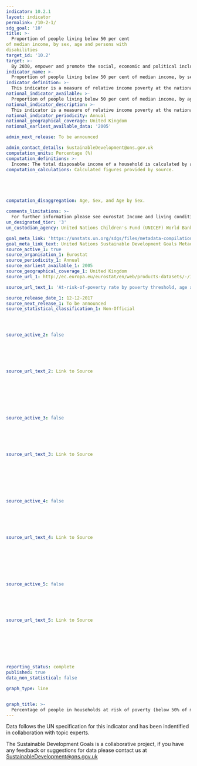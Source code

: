 ```yaml
---
indicator: 10.2.1
layout: indicator
permalink: /10-2-1/
sdg_goal: '10'
title: >-
  Proportion of people living below 50 per cent
of median income, by sex, age and persons with
disabilities
target_id: '10.2'
target: >-
  By 2030, empower and promote the social, economic and political inclusion of all, irrespective of age, sex, disability, race, ethnicity, origin, religion or economic or other status
indicator_name: >-
  Proportion of people living below 50 per cent of median income, by sex, age and persons with disabilities
indicator_definition: >-
  This indicator is a measure of relative income poverty at the national level. It measures how far individuals are from the median standard of living, approximating a measure of social exclusion. Persons living in relative poverty often experience many other forms of social and economic disadvantage through unemployment, poor housing, inadequate health care and barriers in accessing education and economic, social, political and cultural activities, which can result from social stigmatisation.
national_indicator_available: >-
  Proportion of people living below 50 per cent of median income, by age and sex.
national_indicator_description: >-
  This indicator is a measure of relative income poverty at the national level. It measures how far individuals are from the median standard of living, approximating a measure of social exclusion. Persons living in relative poverty often experience many other forms of social and economic disadvantage through unemployment, poor housing, inadequate health care and barriers in accessing education and economic, social, political and cultural activities, which can result from social stigmatisation.
national_indicator_periodicity: Annual
national_geographical_coverage: United Kingdom
national_earliest_available_data: '2005'

admin_next_release: To be announced

admin_contact_details: SustainableDevelopment@ons.gov.uk
computation_units: Percentage (%)
computation_definitions: >-
  Income: The total disposable income of a household is calculated by adding together the personal income received by all of household members plus income received at household level. Missing income information is imputed. Disposable household income includes: all income from work (employee wages and self-employment earnings); private income from investment and property; transfers between households; all social transfers received in cash including old-age pensions. Note: Some of the income components are mandatory only from 2007: Imputed rent, Interest paid on mortgage, Employer's social insurance contributions. From the 2007 year on, all countries have to supply gross income information. The current definition of total household disposable income used for the calculation of EU-SILC based indicators excludes: imputed rent (i.e. money that one saves on full [market] rent by living in one's own accommodation or in accommodation rented at a price that is lower than the market rent); non monetary income components, in particular value of goods produced for own consumption, social transfers in kind and non-cash employee income except company cars. At risk of poverty rate is defined at cut-off point: 50% of median equivalised income. Equivalence scale: to take into account the impact of differences in household size and composition, the total disposable household income is "equivalised". The equivalised income attributed to each member of the household is calculated by dividing the total disposable income of the household by the equivalisation factor. Equivalisation factors can be determined in various ways. Eurostat applies an equivalisation factor calculated according to the OECD-modified scale first proposed in 1994 - which gives a weight of 1.0 to the first person aged 14 or more, a weight of 0.5 to other persons aged 14 or more and a weight of 0.3 to persons aged 0-13. Household definition: A 'private household' means "a person living alone or a group of people who live together in the same private dwelling and share expenditures, including the joint provision of the essentials of living". EU-SILC implementing regulation number 1983/2003 on updated definitions, defines households in terms of sharing household expenses and (for non-permanent members) in terms of duration of stay and (for temporarily absent members) in terms of duration of absence.
computation_calculations: Calculated figures provided by source.





computation_disaggregation: Age, Sex, and Age by Sex.

comments_limitations: >-
  For further information please see eurostat Income and living conditions (ilc) @ http://ec.europa.eu/eurostat/cache/metadata/en/ilc_esms.htm
un_designated_tier: '3'
un_custodian_agency: United Nations Children's Fund (UNICEF) World Bank (WB)

goal_meta_link: 'https://unstats.un.org/sdgs/files/metadata-compilation/Metadata-Goal-10.pdf '
goal_meta_link_text: United Nations Sustainable Development Goals Metadata (PDF 4.0 MB)
source_active_1: true
source_organisation_1: Eurostat
source_periodicity_1: Annual
source_earliest_available_1: 2005
source_geographical_coverage_1: United Kingdom
source_url_1: http://ec.europa.eu/eurostat/en/web/products-datasets/-/ILC_LI02

source_url_text_1: 'At-risk-of-poverty rate by poverty threshold, age and sex - EU-SILC survey '

source_release_date_1: 12-12-2017
source_next_release_1: To be announced
source_statistical_classification_1: Non-Official




source_active_2: false






source_url_text_2: Link to Source








source_active_3: false






source_url_text_3: Link to Source








source_active_4: false






source_url_text_4: Link to Source








source_active_5: false






source_url_text_5: Link to Source








reporting_status: complete
published: true
data_non_statistical: false

graph_type: line


graph_title: >-
  Percentage of people in households at risk of poverty (below 50% of median UK household income)
---
```

Data follows the UN specification for this indicator and has been indentified in collaboration with topic experts.
  
The Sustainable Development Goals is a collaborative project, if you have any feedback or suggestions for data please contact us at <SustainableDevelopment@ons.gov.uk>


